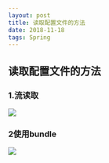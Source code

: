 ```yaml
--- 
layout: post
title: 读取配置文件的方法
date: 2018-11-18
tags: Spring
---
```

## **读取配置文件的方法** 
### **1.流读取** 
![](https://viabcde.github.io/images/2018-09-17/spring1.png)   
### **2使用bundle**
![](https://viabcde.github.io/images/2018-09-17/spring3.png)    

